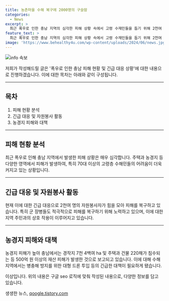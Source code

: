 ```yaml
---
title: 농촌마을 수해 복구에 2000명의 구슬땀
categories:
  - News
excerpt: >
  최근 폭우로 인한 충남 지역의 심각한 피해 상황 속에서 고령 수재민들을 돕기 위해 2천여 명의 자원봉사자와 군 장병들이 긴급 피해 복구를 위해 힘쓰고 있습니다. 주택과 농경지가 피해를 입은 상황에서 수해 지역에서는 드론을 활용한 병충해 방지 등 다양한 노력이 벌어지고 있습니다. 현재 500억 원을 넘는 재산 피해가 발생한 상황이며, 이에 대한 긴급 대책 마련이 필요합니다. (150자)
feature_text: >
  최근 폭우로 인한 충남 지역의 심각한 피해 상황 속에서 고령 수재민들을 돕기 위해 2천여 명의 자원봉사자와 군 장병들이 긴급 피해 복구를 위해 힘쓰고 있습니다. 주택과 농경지가 피해를 입은 상황에서 수해 지역에서는 드론을 활용한 병충해 방지 등 다양한 노력이 벌어지고 있습니다. 현재 500억 원을 넘는 재산 피해가 발생한 상황이며, 이에 대한 긴급 대책 마련이 필요합니다. (150자)
image: 'https://www.behealthy4u.com/wp-content/uploads/2024/06/news.jpg'
---
```


<p><img src="https://www.behealthy4u.com/wp-content/uploads/2024/06/news.jpg" alt="info 속보" /></p>

<p>저희가 작성해드릴 글은 '폭우로 인한 충남 피해 현황 및 긴급 대응 상황'에 대한 내용으로 진행하겠습니다. 이에 대한 목차는 아래와 같이 구성됩니다.</p>

<hr />

<h2 data-ke-size="size26">목차</h2>

<ol>
<li>피해 현황 분석</li>
<li>긴급 대응 및 자원봉사 활동</li>
<li>농경지 피해와 대책</li>
</ol>

<hr />

<h2 data-ke-size="size26">피해 현황 분석</h2>

<p data-ke-size="size16">최근 폭우로 인해 충남 지역에서 발생한 피해 상황은 매우 심각합니다. 주택과 농경지 등 다양한 영역에서 피해가 발생하여, 특히 70대 이상의 고령층 수해민들의 어려움이 더욱 커지고 있는 상황입니다.</p>

<hr />

<h2 data-ke-size="size26">긴급 대응 및 자원봉사 활동</h2>

<p data-ke-size="size16">현재 이에 대한 긴급 대응으로 2천여 명의 자원봉사자가 힘을 모아 피해를 복구하고 있습니다. 특히 군 장병들도 적극적으로 피해를 복구하기 위해 노력하고 있으며, 이에 대한 지역 주민과의 상호 작용이 이루어지고 있습니다.</p>

<hr />

<h2 data-ke-size="size26">농경지 피해와 대책</h2>

<p data-ke-size="size16">농경지 피해가 높아 충남에서는 경작지 7천 4백여 ha 및 주택과 건물 220채가 침수되는 등 500억 원 이상의 재산 피해가 발생한 것으로 보고되고 있습니다. 이에 대해 수해 지역에서는 병충해 방지를 위한 대형 드론 투입 등의 긴급한 대책이 필요하게 됐습니다.</p>

<p>이상입니다. 위의 내용은 구글 seo 로직에 맞춰 작성된 내용으로, 다양한 정보를 담고 있습니다.</p>
생생한 뉴스, <a href="https://qoogle.tistory.com" rel="dofollow">qoogle.tistory.com</a>



